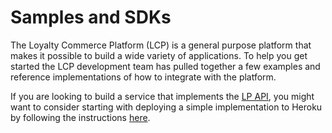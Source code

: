 Samples and SDKs
=======

The Loyalty Commerce Platform (LCP) is a general purpose platform that makes it possible
to build a wide variety of applications. To help you get started
the LCP development team has pulled together a few examples and reference implementations
of how to integrate with the platform.

If you are looking to build a service that implements the [LP API](http://git.io/lpapi), you might want to consider starting with deploying a simple implementation to Heroku by following the instructions [here](https://github.com/Points/Loyalty-Commerce-Platform-LP-API-Heroku).




